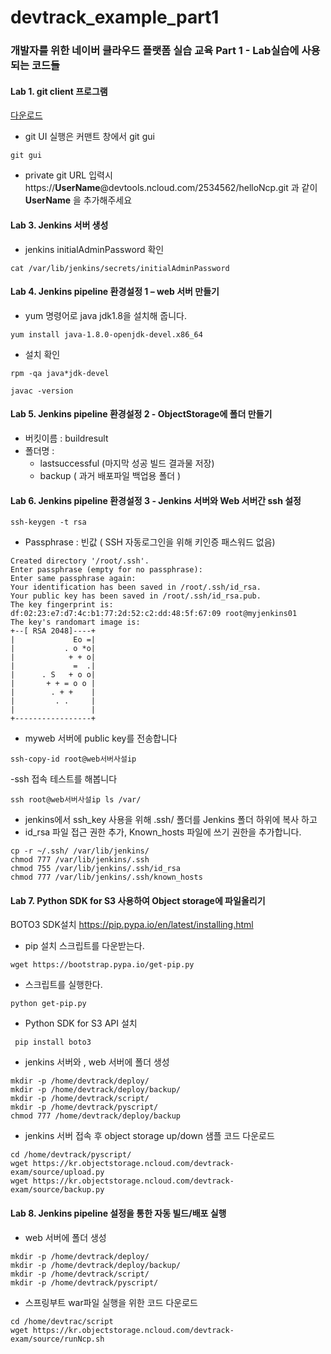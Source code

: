 # devtrack_example_part1
### 개발자를 위한 네이버 클라우드 플랫폼 실습 교육 Part 1 - Lab실습에 사용되는 코드들

#### Lab 1. git client 프로그램
[다운로드](https://git-scm.com/downloads) 

 - git UI 실행은  커맨트 창에서  git gui 
 ```
 git gui
```
- private git URL 입력시 https://**UserName**@devtools.ncloud.com/2534562/helloNcp.git 
 과 같이 **UserName** 을 추가해주세요
  
#### Lab 3. Jenkins 서버 생성
- jenkins initialAdminPassword 확인
 ```
 cat /var/lib/jenkins/secrets/initialAdminPassword
 ```

#### Lab 4. Jenkins pipeline 환경설정 1 – web 서버 만들기
- yum 명령어로 java jdk1.8을 설치해 줍니다.
 ```
 yum install java-1.8.0-openjdk-devel.x86_64
 ```
- 설치 확인
 ```
 rpm -qa java*jdk-devel
 
 javac -version
 ```
 

#### Lab 5. Jenkins pipeline 환경설정 2 - ObjectStorage에 폴더 만들기
   - 버킷이름 : buildresult
   - 폴더명 : 
       - lastsuccessful (마지막 성공 빌드 결과물 저장)
       - backup ( 과거 배포파일 백업용 폴더 )
                  

#### Lab 6. Jenkins pipeline 환경설정 3 - Jenkins 서버와 Web 서버간  ssh 설정
```
ssh-keygen -t rsa
```
- Passphrase : 빈값 ( SSH 자동로그인을 위해  키인증 패스워드 없음)
```
Created directory '/root/.ssh'.
Enter passphrase (empty for no passphrase):
Enter same passphrase again: 
Your identification has been saved in /root/.ssh/id_rsa.
Your public key has been saved in /root/.ssh/id_rsa.pub.
The key fingerprint is:
df:02:23:e7:d7:4c:b1:77:2d:52:c2:dd:48:5f:67:09 root@myjenkins01
The key's randomart image is:
+--[ RSA 2048]----+
|             Eo =|
|           . o *o|
|            + + o|
|             =  .|
|      . S   + o o|
|       + + = o o |
|        . + +    |
|         . .     |
|                 |
+-----------------+
```
- myweb 서버에 public key를 전송합니다
```
ssh-copy-id root@web서버사설ip
```
-ssh 접속 테스트를 해봅니다
```
ssh root@web서버사설ip ls /var/
```
- jenkins에서 ssh_key 사용을 위해 .ssh/ 폴더를 Jenkins 폴더 하위에 복사 하고 
- id_rsa 파일 접근 권한 추가,  Known_hosts 파일에 쓰기 권한을 추가합니다.
```
cp -r ~/.ssh/ /var/lib/jenkins/
chmod 777 /var/lib/jenkins/.ssh
chmod 755 /var/lib/jenkins/.ssh/id_rsa
chmod 777 /var/lib/jenkins/.ssh/known_hosts
```

#### Lab 7. Python SDK for S3 사용하여 Object storage에 파일올리기



BOTO3 SDK설치
https://pip.pypa.io/en/latest/installing.html
- pip 설치 스크립트를 다운받는다.
```
wget https://bootstrap.pypa.io/get-pip.py
```
- 스크립트를 실행한다.
```
python get-pip.py
 ```
- Python SDK for S3 API 설치
```
 pip install boto3
```
  - jenkins 서버와 , web 서버에  폴더 생성
 ```
 mkdir -p /home/devtrack/deploy/
 mkdir -p /home/devtrack/deploy/backup/
 mkdir -p /home/devtrack/script/
 mkdir -p /home/devtrack/pyscript/
 chmod 777 /home/devtrack/deploy/backup
 ```
 
 - jenkins 서버 접속 후  object storage up/down 샘플 코드 다운로드 
 ```
 cd /home/devtrack/pyscript/
 wget https://kr.objectstorage.ncloud.com/devtrack-exam/source/upload.py
 wget https://kr.objectstorage.ncloud.com/devtrack-exam/source/backup.py
 ```

#### Lab 8. Jenkins pipeline 설정을 통한 자동 빌드/배포 실행
- web 서버에  폴더 생성
 ```
 mkdir -p /home/devtrack/deploy/
 mkdir -p /home/devtrack/deploy/backup/
 mkdir -p /home/devtrack/script/
 mkdir -p /home/devtrack/pyscript/
 ```
 
 - 스프링부트 war파일 실행을 위한  코드 다운로드 
 ```
 cd /home/devtrac/script
 wget https://kr.objectstorage.ncloud.com/devtrack-exam/source/runNcp.sh
 ```

